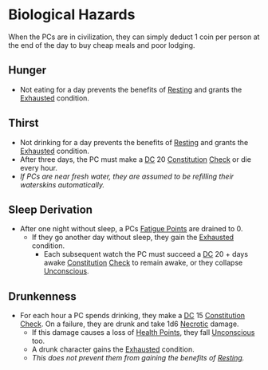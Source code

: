 # Biological Hazards

When the PCs are in civilization, they can simply deduct 1 coin per person at the end of the day to buy cheap meals and poor lodging.

## Hunger

- Not eating for a day prevents the benefits of [Resting](../Game%20Procedures/Resting.md) and grants the [Exhausted](../Conditions/Exhausted.md) condition.

## Thirst

- Not drinking for a day prevents the benefits of [Resting](../Game%20Procedures/Resting.md) and grants the [Exhausted](../Conditions/Exhausted.md) condition.
- After three days, the PC must make a [DC](../Game%20Procedures/DC.md) 20 [Constitution](../Player%20Characters/Chosen%20Statistics/Constitution.md) [Check](../Game%20Procedures/Check.md) or die every hour.
- *If PCs are near fresh water, they are assumed to be refilling their waterskins automatically.*

## Sleep Derivation

- After one night without sleep, a PCs [Fatigue Points](../Player%20Characters/Derived%20Statistics/Fatigue%20Points.md) are drained to 0.
	- If they go another day without sleep, they gain the [Exhausted](../Conditions/Exhausted.md) condition.
		- Each subsequent watch the PC must succeed a [DC](../Game%20Procedures/DC.md) 20 + days awake [Constitution](../Player%20Characters/Chosen%20Statistics/Constitution.md) [Check](../Game%20Procedures/Check.md) to remain awake, or they collapse [Unconscious](../Conditions/Unconscious.md).

## Drunkenness

- For each hour a PC spends drinking, they make a [DC](../Game%20Procedures/DC.md) 15 [Constitution](../Player%20Characters/Chosen%20Statistics/Constitution.md) [Check](../Game%20Procedures/Check.md). On a failure, they are drunk and take 1d6 [Necrotic](../Damage%20Types/Necrotic.md) damage.
	- If this damage causes a loss of [Health Points](../Player%20Characters/Derived%20Statistics/Health%20Points.md), they fall [Unconscious](../Conditions/Unconscious.md) too.
	- A drunk character gains the [Exhausted](../Conditions/Exhausted.md) condition.
	- *This does not prevent them from gaining the benefits of [Resting](../Game%20Procedures/Resting.md).*
